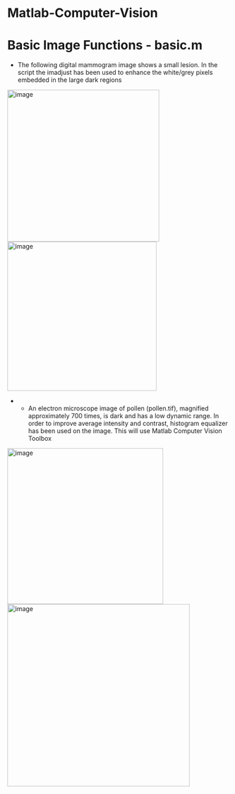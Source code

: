 # Matlab-Computer-Vision

# Basic Image Functions - basic.m

- The following digital mammogram image shows a small lesion. In the script the imadjust has been used to enhance the white/grey pixels embedded in the large dark regions

<img width="344" alt="image" src="https://user-images.githubusercontent.com/39055744/212836317-3e4bec17-7d17-4e22-82d1-e8ca24dd0804.png">

<img width="338" alt="image" src="https://user-images.githubusercontent.com/39055744/212836868-0c545ce4-2306-41ba-8520-5a02cd44e0ed.png">

- - An electron microscope image of pollen (pollen.tif), magnified approximately 700 times, is dark and has a low dynamic range. In order to improve average intensity and contrast, histogram equalizer has been used on the image. This will use Matlab Computer Vision Toolbox

<img width="353" alt="image" src="https://user-images.githubusercontent.com/39055744/212837304-0c9cd983-9276-4bfe-9241-ef076421f2f5.png">


<img width="413" alt="image" src="https://user-images.githubusercontent.com/39055744/212837994-0e3a27cb-52f0-4a2a-be97-1d19e6a7bf91.png">

